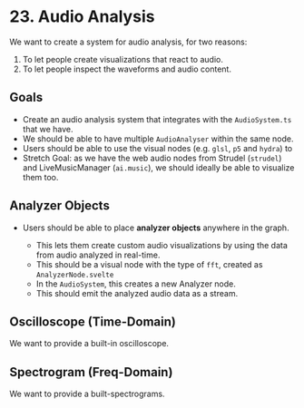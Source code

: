 # 23. Audio Analysis

We want to create a system for audio analysis, for two reasons:

1. To let people create visualizations that react to audio.
2. To let people inspect the waveforms and audio content.

## Goals

- Create an audio analysis system that integrates with the `AudioSystem.ts` that we have.
- We should be able to have multiple `AudioAnalyser` within the same node.
- Users should be able to use the visual nodes (e.g. `glsl`, `p5` and `hydra`) to
- Stretch Goal: as we have the web audio nodes from Strudel (`strudel`) and LiveMusicManager (`ai.music`), we should ideally be able to visualize them too.

## Analyzer Objects

- Users should be able to place **analyzer objects** anywhere in the graph.

  - This lets them create custom audio visualizations by using the data from audio analyzed in real-time.
  - This should be a visual node with the type of `fft`, created as `AnalyzerNode.svelte`
  - In the `AudioSystem`, this creates a new Analyzer node.
  - This should emit the analyzed audio data as a stream.

## Oscilloscope (Time-Domain)

We want to provide a built-in oscilloscope.

## Spectrogram (Freq-Domain)

We want to provide a built-spectrograms.
